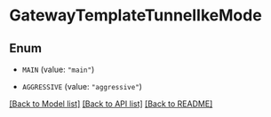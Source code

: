 # GatewayTemplateTunnelIkeMode

## Enum


* `MAIN` (value: `"main"`)

* `AGGRESSIVE` (value: `"aggressive"`)


[[Back to Model list]](../README.md#documentation-for-models) [[Back to API list]](../README.md#documentation-for-api-endpoints) [[Back to README]](../README.md)


